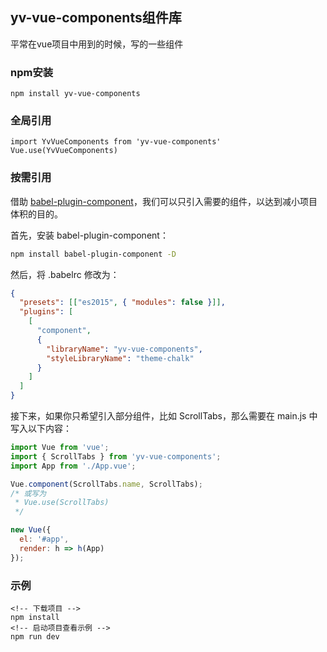 <!--
 * @path        : \yv-vue-components\README.md
 * @message     : 
 * @Author      : yvangod
-->
<!-- 标题 -->
## yv-vue-components组件库
<!-- 介绍 -->
平常在vue项目中用到的时候，写的一些组件

### npm安装
```
npm install yv-vue-components
```
### 全局引用
```
import YvVueComponents from 'yv-vue-components'
Vue.use(YvVueComponents)
```
### 按需引用

借助 [babel-plugin-component](https://github.com/QingWei-Li/babel-plugin-component)，我们可以只引入需要的组件，以达到减小项目体积的目的。

首先，安装 babel-plugin-component：

```bash
npm install babel-plugin-component -D
```

然后，将 .babelrc 修改为：

```json
{
  "presets": [["es2015", { "modules": false }]],
  "plugins": [
    [
      "component",
      {
        "libraryName": "yv-vue-components",
        "styleLibraryName": "theme-chalk"
      }
    ]
  ]
}
```

接下来，如果你只希望引入部分组件，比如 ScrollTabs，那么需要在 main.js 中写入以下内容：

```javascript
import Vue from 'vue';
import { ScrollTabs } from 'yv-vue-components';
import App from './App.vue';

Vue.component(ScrollTabs.name, ScrollTabs);
/* 或写为
 * Vue.use(ScrollTabs)
 */

new Vue({
  el: '#app',
  render: h => h(App)
});
```

### 示例
```
<!-- 下载项目 -->
npm install
<!-- 启动项目查看示例 -->
npm run dev
```
